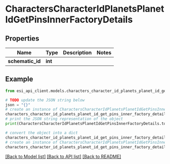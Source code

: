 # CharactersCharacterIdPlanetsPlanetIdGetPinsInnerFactoryDetails


## Properties

Name | Type | Description | Notes
------------ | ------------- | ------------- | -------------
**schematic_id** | **int** |  | 

## Example

```python
from esi_api_client.models.characters_character_id_planets_planet_id_get_pins_inner_factory_details import CharactersCharacterIdPlanetsPlanetIdGetPinsInnerFactoryDetails

# TODO update the JSON string below
json = "{}"
# create an instance of CharactersCharacterIdPlanetsPlanetIdGetPinsInnerFactoryDetails from a JSON string
characters_character_id_planets_planet_id_get_pins_inner_factory_details_instance = CharactersCharacterIdPlanetsPlanetIdGetPinsInnerFactoryDetails.from_json(json)
# print the JSON string representation of the object
print(CharactersCharacterIdPlanetsPlanetIdGetPinsInnerFactoryDetails.to_json())

# convert the object into a dict
characters_character_id_planets_planet_id_get_pins_inner_factory_details_dict = characters_character_id_planets_planet_id_get_pins_inner_factory_details_instance.to_dict()
# create an instance of CharactersCharacterIdPlanetsPlanetIdGetPinsInnerFactoryDetails from a dict
characters_character_id_planets_planet_id_get_pins_inner_factory_details_from_dict = CharactersCharacterIdPlanetsPlanetIdGetPinsInnerFactoryDetails.from_dict(characters_character_id_planets_planet_id_get_pins_inner_factory_details_dict)
```
[[Back to Model list]](../README.md#documentation-for-models) [[Back to API list]](../README.md#documentation-for-api-endpoints) [[Back to README]](../README.md)


